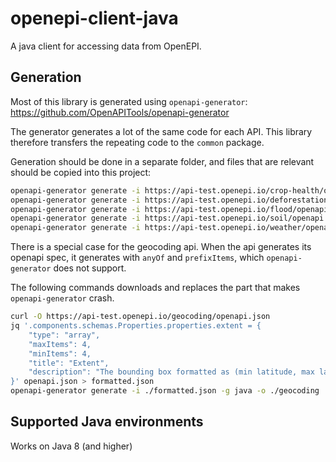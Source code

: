 # openepi-client-java
A java client for accessing data from OpenEPI.


## Generation
Most of this library is generated using `openapi-generator`: https://github.com/OpenAPITools/openapi-generator

The generator generates a lot of the same code for each API. This library therefore transfers the repeating code to the
`common` package.

Generation should be done in a separate folder, and files that are relevant should be copied into this project:
```bash
openapi-generator generate -i https://api-test.openepi.io/crop-health/openapi.json -g java -o ./crop-health
openapi-generator generate -i https://api-test.openepi.io/deforestation/openapi.json -g java -o ./deforestation
openapi-generator generate -i https://api-test.openepi.io/flood/openapi.json -g java -o ./flood
openapi-generator generate -i https://api-test.openepi.io/soil/openapi.json -g java -o ./soil
openapi-generator generate -i https://api-test.openepi.io/weather/openapi.json -g java -o ./weather
```

There is a special case for the geocoding api. When the api generates its openapi spec, it generates with `anyOf` and 
`prefixItems`, which `openapi-generator` does not support.
 
The following commands downloads and replaces the part that makes `openapi-generator` crash.
```bash
curl -O https://api-test.openepi.io/geocoding/openapi.json
jq '.components.schemas.Properties.properties.extent = {
    "type": "array",
    "maxItems": 4,
    "minItems": 4,
    "title": "Extent",
    "description": "The bounding box formatted as (min latitude, max latitude, min longitude, max longitude)"
}' openapi.json > formatted.json
openapi-generator generate -i ./formatted.json -g java -o ./geocoding
```

## Supported Java environments
Works on Java 8 (and higher)

